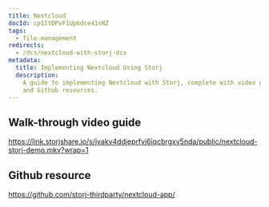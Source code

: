 ```yaml
---
title: Nextcloud
docId: cp1ItDPvF1Up6dce41nNZ
tags:
  - file-management
redirects:
  - /dcs/nextcloud-with-storj-dcs
metadata:
  title: Implementing Nextcloud Using Storj
  description:
    A guide to implementing Nextcloud with Storj, complete with video guide
    and Github resources.
---
```


## Walk-through video guide

<https://link.storjshare.io/s/jvakv4ddjeprfyi6iqcbrgxy5nda/public/nextcloud-storj-demo.mkv?wrap=1>

## Github resource

<https://github.com/storj-thirdparty/nextcloud-app/>
